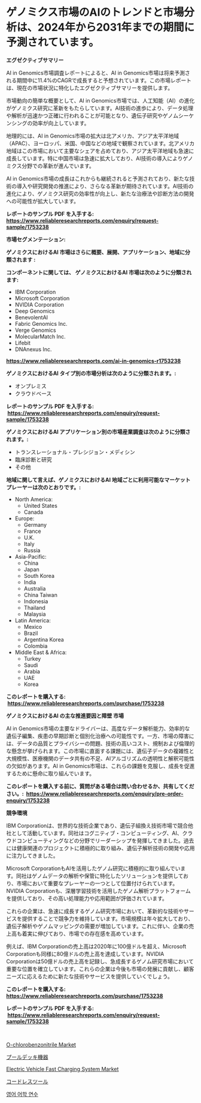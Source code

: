 <p><h1>ゲノミクス市場のAIのトレンドと市場分析は、2024年から2031年までの期間に予測されています。</h1></p><p><strong>エグゼクティブサマリー</strong></p>
<p><p>AI in Genomics市場調査レポートによると、AI in Genomics市場は将来予測される期間中に11.4%のCAGRで成長すると予想されています。この市場レポートは、現在の市場状況に特化したエグゼクティブサマリーを提供します。</p><p>市場動向の簡単な概要として、AI in Genomics市場では、人工知能（AI）の進化がゲノミクス研究に革新をもたらしています。AI技術の進歩により、データ処理や解析が迅速かつ正確に行われることが可能となり、遺伝子研究やゲノムシーケンシングの効率が向上しています。</p><p>地理的には、AI in Genomics市場の拡大は北アメリカ、アジア太平洋地域（APAC）、ヨーロッパ、米国、中国などの地域で観察されています。北アメリカ地域はこの市場において主要なシェアを占めており、アジア太平洋地域も急速に成長しています。特に中国市場は急速に拡大しており、AI技術の導入によりゲノミクス分野での革新が進んでいます。</p><p>AI in Genomics市場の成長はこれからも継続されると予測されており、新たな技術の導入や研究開発の推進により、さらなる革新が期待されています。AI技術の進化により、ゲノミクス研究の効率性が向上し、新たな治療法や診断方法の開発への可能性が拡大しています。</p></p>
<p><strong>レポートのサンプル PDF を入手する: <a href="https://www.reliableresearchreports.com/enquiry/request-sample/1753238">https://www.reliableresearchreports.com/enquiry/request-sample/1753238</a></strong></p>
<p><strong>市場セグメンテーション:</strong></p>
<p><strong> ゲノミクスにおけるAI 市場はさらに概要、展開、アプリケーション、地域に分類されます :</strong></p>
<p><strong>コンポーネントに関しては、 ゲノミクスにおけるAI 市場は次のように分類されます: &nbsp;</strong></p>
<p><ul><li>IBM Corporation</li><li>Microsoft Corporation</li><li>NVIDIA Corporation</li><li>Deep Genomics</li><li>BenevolentAI</li><li>Fabric Genomics Inc.</li><li>Verge Genomics</li><li>MolecularMatch Inc.</li><li>Lifebit</li><li>DNAnexus Inc.</li></ul></p>
<p><strong><a href="https://www.reliableresearchreports.com/ai-in-genomics-r1753238">https://www.reliableresearchreports.com/ai-in-genomics-r1753238</a></strong></p>
<p><strong> ゲノミクスにおけるAI タイプ別の市場分析は次のように分類されます。:</strong></p>
<p><ul><li>オンプレミス</li><li>クラウドベース</li></ul></p>
<p><strong>レポートのサンプル PDF を入手する: &nbsp;<a href="https://www.reliableresearchreports.com/enquiry/request-sample/1753238">https://www.reliableresearchreports.com/enquiry/request-sample/1753238</a></strong></p>
<p><strong> ゲノミクスにおけるAI アプリケーション別の市場産業調査は次のように分類されます。:</strong></p>
<p><ul><li>トランスレーショナル・プレシジョン・メディシン</li><li>臨床診断と研究</li><li>その他</li></ul></p>
<p><strong>地域に関して言えば、ゲノミクスにおけるAI 地域ごとに利用可能なマーケットプレーヤーは次のとおりです。:</strong></p>
<p><ul>
    <li>
        North America:
        <ul>
            <li>United States</li>
            <li>Canada</li>
        </ul>
    </li>
    <li>
        Europe:
        <ul>
            <li>Germany</li>
            <li>France</li>
            <li>U.K.</li>
            <li>Italy</li>
            <li>Russia</li>
        </ul>
    </li>
    <li>
        Asia-Pacific:
        <ul>
            <li>China</li>
            <li>Japan</li>
            <li>South Korea</li>
            <li>India</li>
            <li>Australia</li>
            <li>China Taiwan</li>
            <li>Indonesia</li>
            <li>Thailand</li>
            <li>Malaysia</li>
        </ul>
    </li>
    <li>
        Latin America:
        <ul>
            <li>Mexico</li>
            <li>Brazil</li>
            <li>Argentina Korea</li>
            <li>Colombia</li>
        </ul>
    </li>
    <li>
        Middle East & Africa:
        <ul>
            <li>Turkey</li>
            <li>Saudi</li>
            <li>Arabia</li>
            <li>UAE</li>
            <li>Korea</li>
        </ul>
    </li>
    </ul></p>
<p><strong>このレポートを購入する: &nbsp;<a href="https://www.reliableresearchreports.com/purchase/1753238">https://www.reliableresearchreports.com/purchase/1753238</a></strong></p>
<p><strong>ゲノミクスにおけるAI の主な推進要因と障壁 市場</strong></p>
<p><p>AI in Genomics市場の主要なドライバーは、高度なデータ解析能力、効率的な遺伝子編集、疾患の早期診断と個別化治療への可能性です。一方、市場の障害には、データの品質とプライバシーの問題、技術の高いコスト、規制および倫理的な懸念が挙げられます。この市場に直面する課題には、遺伝子データの複雑性と大規模性、医療機関のデータ共有の不足、AIアルゴリズムの透明性と解釈可能性の欠如があります。AI in Genomics市場は、これらの課題を克服し、成長を促進するために懸命に取り組んでいます。</p></p>
<p><strong>このレポートを購入する前に、質問がある場合は問い合わせるか、共有してください。:&nbsp; <a href="https://www.reliableresearchreports.com/enquiry/pre-order-enquiry/1753238">https://www.reliableresearchreports.com/enquiry/pre-order-enquiry/1753238</a></strong></p>
<p><strong>競争環境</strong></p>
<p><p>IBM Corporationは、世界的な技術企業であり、遺伝子組換え技術市場で競合他社として活動しています。同社はコグニティブ・コンピューティング、AI、クラウドコンピューティングなどの分野でリーダーシップを発揮してきました。過去には健康関連のプロジェクトに積極的に取り組み、遺伝子解析技術の開発や応用に注力してきました。</p><p>Microsoft CorporationもAIを活用したゲノム研究に積極的に取り組んでいます。同社はゲノムデータの解析や保管に特化したソリューションを提供しており、市場において重要なプレーヤーの一つとして位置付けられています。NVIDIA Corporationも、深層学習技術を活用したゲノム解析プラットフォームを提供しており、その高い処理能力や応用範囲が評価されています。</p><p>これらの企業は、急速に成長するゲノム研究市場において、革新的な技術やサービスを提供することで競争力を維持しています。市場規模は年々拡大しており、遺伝子解析やゲノムマッピングの需要が増加しています。これに伴い、企業の売上高も着実に伸びており、市場での存在感を高めています。</p><p>例えば、IBM Corporationの売上高は2020年に100億ドルを超え、Microsoft Corporationも同様に80億ドルの売上高を達成しています。NVIDIA Corporationは50億ドルの売上高を記録し、急成長するゲノム研究市場において重要な位置を確立しています。これらの企業は今後も市場の発展に貢献し、顧客ニーズに応えるために新たな技術やサービスを提供していくでしょう。</p></p>
<p><strong>このレポートを購入する: &nbsp; <a href="https://www.reliableresearchreports.com/purchase/1753238">https://www.reliableresearchreports.com/purchase/1753238</a></strong></p>
<p><strong>レポートのサンプル PDF を入手する: &nbsp;<a href="https://www.reliableresearchreports.com/enquiry/request-sample/1753238">https://www.reliableresearchreports.com/enquiry/request-sample/1753238</a></strong><strong></strong></p>
<p>&nbsp;</p>
<p><p><a href="https://www.linkedin.com/pulse/o-chlorobenzonitrile-market-size-share-global-analysis-whr6e?trackingId=uol58G0B8Scs97pWYlvvTw%3D%3D">O-chlorobenzonitrile Market</a></p><p><a href="https://medium.com/@jodyomenick9056/%E3%83%97%E3%83%BC%E3%83%AB%E3%83%87%E3%83%83%E3%82%AD%E7%94%A8%E3%81%AE%E8%A8%AD%E5%82%99%E5%B8%82%E5%A0%B4%E3%81%AF-%E5%B8%82%E5%A0%B4%E3%82%B7%E3%82%A7%E3%82%A2-%E5%B8%82%E5%A0%B4%E5%8B%95%E5%90%91-%E5%B8%82%E5%A0%B4%E6%88%90%E9%95%B7%E3%81%AB%E9%96%A2%E3%81%99%E3%82%8B%E6%83%85%E5%A0%B1%E3%82%92%E6%8F%90%E4%BE%9B%E3%81%97%E3%81%BE%E3%81%99-9135d4730830">プールデッキ機器</a></p><p><a href="https://github.com/pgtimber/Market-Research-Report-List-2/blob/main/electric-vehicle-fast-charging-system-market.md">Electric Vehicle Fast Charging System Market</a></p><p><a href="https://medium.com/@terrelliemann565620/%E3%82%B3%E3%83%BC%E3%83%89%E3%83%AC%E3%82%B9%E3%83%84%E3%83%BC%E3%83%AB%E5%B8%82%E5%A0%B4%E5%B1%95%E6%9C%9B-%E6%A5%AD%E7%95%8C%E6%A6%82%E8%A6%81%E3%81%A8%E4%BA%88%E6%B8%AC-2024%E5%B9%B4%E3%81%8B%E3%82%892031%E5%B9%B4-94cfe57f85fc">コードレスツール</a></p><p><a href="https://medium.com/@leonidasalazar756/%EC%98%81%EC%96%B4-%EC%96%B8%EC%96%B4-%EA%B5%90%EC%9C%A1-%EC%8B%9C%EC%9E%A5%EC%9D%80-%EC%8B%9C%EC%9E%A5-%EC%A0%90%EC%9C%A0%EC%9C%A8-%EA%B7%9C%EB%AA%A8-%EB%B0%8F-2031%EB%85%84%EA%B9%8C%EC%A7%80%EC%9D%98-%EC%98%88%EC%83%81-%EC%98%88%EC%B8%A1%EC%97%90-%EC%B4%88%EC%A0%90%EC%9D%84-%EB%A7%9E%EC%B6%A5%EB%8B%88%EB%8B%A4-2e958a8b01a6">영어 어학 연수</a></p></p>